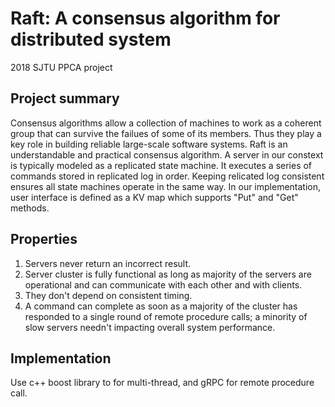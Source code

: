 # Raft: A consensus algorithm for distributed system
2018 SJTU PPCA project

## Project summary 
Consensus algorithms allow a collection of machines to work as a coherent group that can survive the failues of some of its members. Thus they play a key role in building reliable large-scale software systems. Raft is an understandable and practical consensus algorithm. 
A server in our constext is typically modeled as a replicated state machine. It executes a series of commands stored in replicated log in order. Keeping relicated log consistent ensures all state machines operate in the same way. 
In our implementation, user interface is defined as a KV map which supports "Put" and "Get" methods. 

## Properties
1. Servers never return an incorrect result. 
2. Server cluster is fully functional as long as majority of the servers are operational and can communicate with each other and with clients. 
3. They don't depend on consistent timing. 
4. A command can complete as soon as a majority of the cluster has responded to a single round of remote procedure calls; a minority of slow servers needn't impacting overall system performance. 

## Implementation
Use c++ boost library to for multi-thread, and gRPC for remote procedure call.